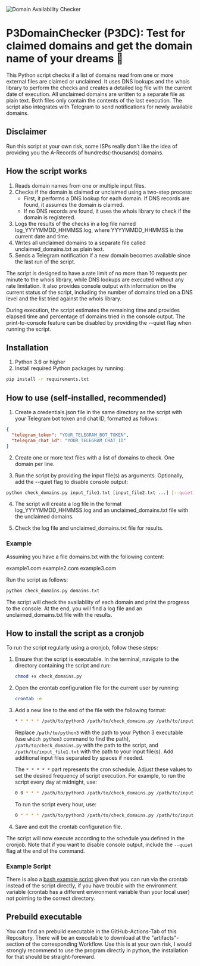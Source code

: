 ![Domain Availability Checker](https://media1.giphy.com/media/B7o99rIuystY4/giphy.gif)
# P3DomainChecker (P3DC): Test for claimed domains and get the domain name of your dreams :stars:
This Python script checks if a list of domains read from one or more external files are claimed or unclaimed. It uses DNS lookups and the whois library to perform the checks and creates a detailed log file with the current date of execution. All unclaimed domains are written to a separate file as plain text. Both files only contain the contents of the last execution. The script also integrates with Telegram to send notifications for newly available domains.

## Disclaimer
Run this script at your own risk, some ISPs really don't like the idea of providing you the A-Records of hundreds(-thousands) domains.

## How the script works

1. Reads domain names from one or multiple input files.
2. Checks if the domain is claimed or unclaimed using a two-step process:
   - First, it performs a DNS lookup for each domain. If DNS records are found, it assumes the domain is claimed.
   - If no DNS records are found, it uses the whois library to check if the domain is registered.
3. Logs the results of the checks in a log file named log_YYYYMMDD_HHMMSS.log, where YYYYMMDD_HHMMSS is the current date and time.
4. Writes all unclaimed domains to a separate file called unclaimed_domains.txt as plain text.
5. Sends a Telegram notification if a new domain becomes available since the last run of the script.

The script is designed to have a rate limit of no more than 10 requests per minute to the whois library, while DNS lookups are executed without any rate limitation. It also provides console output with information on the current status of the script, including the number of domains tried on a DNS level and the list tried against the whois library.

During execution, the script estimates the remaining time and provides elapsed time and percentage of domains tried in the console output. The print-to-console feature can be disabled by providing the --quiet flag when running the script.


## Installation

1. Python 3.6 or higher
2. Install required Python packages by running:

```bash
pip install -r requirements.txt
```

## How to use (self-installed, recommended)

1. Create a credentials.json file in the same directory as the script with your Telegram bot token and chat ID, formatted as follows:

```json
{
  "telegram_token": "YOUR_TELEGRAM_BOT_TOKEN",
  "telegram_chat_id": "YOUR_TELEGRAM_CHAT_ID"
}
```

2. Create one or more text files with a list of domains to check. One domain per line.

3. Run the script by providing the input file(s) as arguments. Optionally, add the --quiet flag to disable console output:

```bash
python check_domains.py input_file1.txt [input_file2.txt ...] [--quiet]
```

4. The script will create a log file in the format log_YYYYMMDD_HHMMSS.log and an unclaimed_domains.txt file with the unclaimed domains.

5. Check the log file and unclaimed_domains.txt file for results.

### Example

Assuming you have a file domains.txt with the following content:

example1.com
example2.com
example3.com

Run the script as follows:

```bash
python check_domains.py domains.txt
```

The script will check the availability of each domain and print the progress to the console. At the end, you will find a log file and an unclaimed_domains.txt file with the results.

## How to install the script as a cronjob

To run the script regularly using a cronjob, follow these steps:

1. Ensure that the script is executable. In the terminal, navigate to the directory containing the script and run:

   ```bash
   chmod +x check_domains.py
   ```

2. Open the crontab configuration file for the current user by running:

   ```bash
   crontab -e
   ```

3. Add a new line to the end of the file with the following format:

   ```bash
   * * * * * /path/to/python3 /path/to/check_domains.py /path/to/input_file1.txt [ /path/to/input_file2.txt ...] [--quiet]
   ```

   Replace `/path/to/python3` with the path to your Python 3 executable (use `which python3` command to find the path), `/path/to/check_domains.py` with the path to the script, and `/path/to/input_file1.txt` with the path to your input file(s). Add additional input files separated by spaces if needed.

   The `* * * * *` part represents the cron schedule. Adjust these values to set the desired frequency of script execution. For example, to run the script every day at midnight, use:

   ```bash
   0 0 * * * /path/to/python3 /path/to/check_domains.py /path/to/input_file1.txt [ /path/to/input_file2.txt ...] [--quiet]
   ```

   To run the script every hour, use:

   ```bash
   0 * * * * /path/to/python3 /path/to/check_domains.py /path/to/input_file1.txt [ /path/to/input_file2.txt ...] [--quiet]
   ```

4. Save and exit the crontab configuration file.

The script will now execute according to the schedule you defined in the cronjob. Note that if you want to disable console output, include the `--quiet` flag at the end of the command.

### Example Script

There is also a [bash example script](p3dc-crontab.sh.example) given that you can run via the crontab instead of the script directly, if you have trouble with the environment variable (crontab has a different environment variable than your local user) not pointing to the correct directory.

## Prebuild executable

You can find an prebuild executable in the GitHub-Actions-Tab of this Repository. There will be an executable to download at the "artifacts"-section of the corresponding Workflow. Use this is at your own risk, I would strongly recommend to use the program directly in python, the installation for that should be straight-foreward.